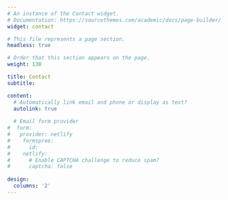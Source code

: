 ```yaml
---
# An instance of the Contact widget.
# Documentation: https://sourcethemes.com/academic/docs/page-builder/
widget: contact

# This file represents a page section.
headless: true

# Order that this section appears on the page.
weight: 130

title: Contact
subtitle:

content:
  # Automatically link email and phone or display as text?
  autolink: true
  
  # Email form provider
#  form:
#   provider: netlify
#    formspree:
#      id:
#    netlify:
#      # Enable CAPTCHA challenge to reduce spam?
#      captcha: false
  
design:
  columns: '2'
---
```

  <script type='text/javascript' id='clustrmaps' src='//cdn.clustrmaps.com/map_v2.js?cl=ffffff&w=70&t=n&d=dg1sKOXU79gSJceM9_2G8QY5JeNsKxrgonDJ5y1vC3w'></script>
